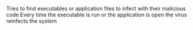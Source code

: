 Tries to find executables or application files to infect with their malicious code
Every time the executable is run or the application is open the virus reinfects the system